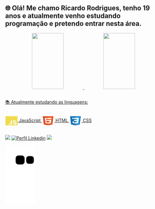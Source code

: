 ## 🌐 Olá! Me chamo Ricardo Rodrigues, tenho 19 anos e atualmente venho estudando programação e pretendo entrar nesta área.

<div align="center">
  <a href="https://github.com/Ricardo-Rodrigues0">
  <img width="45%" height="180em" src="https://github-readme-stats.vercel.app/api?username=Ricardo-Rodrigues0&show_icons=true&theme=dark&include_all_commits=true&count_private=true"/>
  <img width="45%" height="180em" src="https://github-readme-stats.vercel.app/api/top-langs/?username=Ricardo-Rodrigues0&layout=compact&langs_count=7&theme=dark"/>
</div>

  ##
 <p> 📚 Atualmente estudando as linguagens: </p>
<div style="display: inline_block"><br>
  <img align="center" alt="Rafa-Js" height="30" width="40" src="https://raw.githubusercontent.com/devicons/devicon/master/icons/javascript/javascript-plain.svg"> JavaScript
  <img align="center" height="30" width="40" src="https://raw.githubusercontent.com/devicons/devicon/master/icons/html5/html5-original.svg"> HTML
  <img align="center" height="30" width="40" src="https://raw.githubusercontent.com/devicons/devicon/master/icons/css3/css3-original.svg"> CSS
</div>
  
  ##
 
<div> 
 <a href="https://discord.com/users/719956528462954618" target="_blank" title="Perfil Discord"><img src="https://img.shields.io/badge/Discord-7289DA?style=for-the-badge&logo=discord&logoColor=white" target="_blank"></a>
  <a href="https://www.linkedin.com/in/ricardo-rodrigues-2a1930251/" target="_blank" title="Perfil Linkedin"><img src="https://img.shields.io/badge/-LinkedIn-%230077B5?style=for-the-badge&logo=linkedin&logoColor=white" target="_blank" title="Perfil Linkedin"></a>
  <a href = "mailto:ricardo272530@gmail.com" target="_blank" title="Enviar e-mail"><img src="https://img.shields.io/badge/Gmail-D14836?style=for-the-badge&logo=gmail&logoColor=white"></a>
 
  ![Snake animation](https://github.com/Ricardo-Rodrigues0/Ricardo-Rodrigues0/blob/output/github-contribution-grid-snake.svg)
 
</div>
